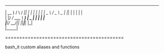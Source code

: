  ____    _    ____  _   _     ___ _____ 
| __ )  / \  / ___|| | | |   |_ _|_   _|
|  _ \ / _ \ \___ \| |_| |    | |  | |  
| |_) / ___ \ ___) |  _  |    | |  | |  
|____/_/   \_\____/|_| |_|___|___| |_|  
                        |_____|         


==========================================

bash_it custom aliases and functions
